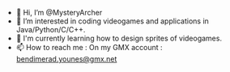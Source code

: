 - 👋 Hi, I’m @MysteryArcher
- 👀 I’m interested in coding videogames and applications in Java/Python/C/C++.
- 🌱 I'm currently learning how to design sprites of videogames.
- 📫 How to reach me : On my GMX account : bendimerad.younes@gmx.net

<!---
MysteryArcher/MysteryArcher is a ✨ special ✨ repository because its `README.md` (this file) appears on your GitHub profile.
You can click the Preview link to take a look at your changes.
--->
